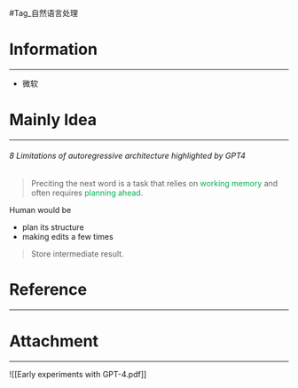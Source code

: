 #Tag_自然语言处理 
# Information
---
- 微软

# Mainly Idea
---
###### 8  Limitations of autoregressive architecture highlighted by GPT4
> Preciting the next word is a task that relies on <font color="#00b050">working memory</font> and often requires <font color="#00b050">planning ahead</font>. 

Human would be 
- plan its structure
- making edits a few times

> Store intermediate result.

# Reference
---


# Attachment
---
![[Early experiments with GPT-4.pdf]]